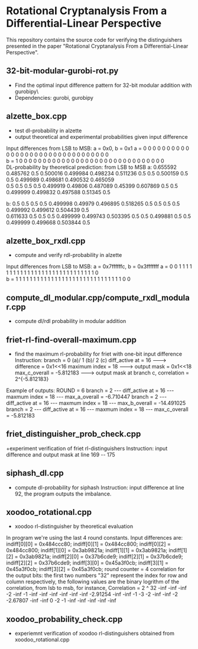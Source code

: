 # Rotational Cryptanalysis From a Differential-Linear Perspective

This repository contains the source code for verifying the distinguishers presented in the paper "Rotational Cryptanalysis From a Differential-Linear Perspective".

## 32-bit-modular-gurobi-rot.py 
  + Find the optimal input difference pattern for 32-bit modular addition with gurobipy\\
  + Dependencies: gurobi, gurobipy
  
## alzette_box.cpp
  + test dl-probability in alzette
  + output theoretical and experimental probabilities given input difference
  
  Input differences from LSB to MSB: a = 0x0, b = 0x1
  a = 0   0   0   0   0   0   0   0   0   0   0   0   0   0   0   0   0   0   0   0   0   0   0   0   0   0   0   0   0   0   0   0   
  b = 1   0   0   0   0   0   0   0   0   0   0   0   0   0   0   0   0   0   0   0   0   0   0   0   0   0   0   0   0   0   0   0   
  DL-probability by theoretical prediction:  from LSB to MSB
  a: 
  0.655592   0.485762   0.5   0.500016   0.499984   0.498234   0.511236   0.5   0.5   0.500159   0.5   0.5   0.499989   0.498681   0.490532         0.465059   
  0.5   0.5   0.5   0.5   0.499919   0.49806   0.487089   0.45399   0.607869   0.5   0.5   0.499999   0.499832   0.497588   0.51345   0.5   

  b: 
  0.5   0.5   0.5   0.5   0.499998   0.49979   0.496895   0.518265   0.5   0.5   0.5   0.5   0.499992   0.499612   0.504439   0.5   
  0.611633   0.5   0.5   0.5   0.499999   0.499743   0.503395   0.5   0.5   0.499881   0.5   0.5   0.499999   0.499668   0.503844   0.5 
  
  
## alzette_box_rxdl.cpp
  + compute and verify rdl-probability in alzette
  
  Input differences from LSB to MSB: a = 0x7ffffffc, b = 0x3fffffff
  a = 0   0   1   1   1   1   1   1   1   1   1   1   1   1   1   1   1   1   1   1   1   1   1   1   1   1   1   1   1   1   1   0   
  b = 1   1   1   1   1   1   1   1   1   1   1   1   1   1   1   1   1   1   1   1   1   1   1   1   1   1   1   1   1   1   0   0   

  
## compute_dl_modular.cpp/compute_rxdl_modular.cpp
  + compute dl/rdl probability in modular addition

## friet-rl-find-overall-maximum.cpp
  + find the maximum rl-probability for friet with one-bit input difference
  Instruction:
  branch = 0 (a)/ 1 (b)/ 2 (c)
  diff_active at = 16  ---> difference = 0x1<<16
  maximum index = 18   ---> output mask = 0x1<<18
  max_c_overall = -5.812183   ---> output mask at branch c, correlation = 2^{-5.812183}
  
  Example of outputs:
ROUND = 6
branch = 2 --- diff_active at = 16 --- maxmum index = 18 --- max_a_overall = -6.710447
branch = 2 --- diff_active at = 16 --- maxmum index = 18 --- max_b_overall = -14.491025
branch = 2 --- diff_active at = 16 --- maxmum index = 18 --- max_c_overall = -5.812183
  
## friet_distinguisher_prob_check.cpp
  +experiment verification of friet rl-distinguishers
  Instruction: input difference and output mask at line 169 -- 175
  
## siphash_dl.cpp
  + compute dl-probability for siphash
  Instruction: input difference at line 92, the program outputs the imbalance.

## xoodoo_rotational.cpp
   + xoodoo rl-distinguisher by theoretical evaluation

In program we're using the last 4 round constants. 
Input differences are:
indiff[0][0] = 0x484ccc80;
indiff[0][1] = 0x484cc800;
indiff[0][2] = 0x484cc800;
indiff[1][0] = 0x3ab9821a;
indiff[1][1] = 0x3ab9821a;
indiff[1][2] = 0x3ab9821a;
indiff[2][0] = 0x37b6cde9;
indiff[2][1] = 0x37b6cde9;
indiff[2][2] = 0x37b6cde9;
indiff[3][0] = 0x45a3f0cb;
indiff[3][1] = 0x45a3f0cb;
indiff[3][2] = 0x45a3f0cb;
round counter = 4
correlation for the output bits: the first two numbers "32" represent the index for row and column respectively, the following values are the binary logrithm of the correlation, from lsb to msb, for instance,
Correlation = 2 ^ 
32    -inf -inf -inf -2 -inf -1 -inf -inf -inf -inf -inf -inf -2.91254 -inf -inf -1 -3 -2 -inf -inf -2 -2.67807 -inf -inf 0 -2 -1 -inf -inf -inf -inf -inf 

## xoodoo_probability_check.cpp
  + experiemnt verification of xoodoo rl-distinguishers obtained from xoodoo_rotational.cpp
 
